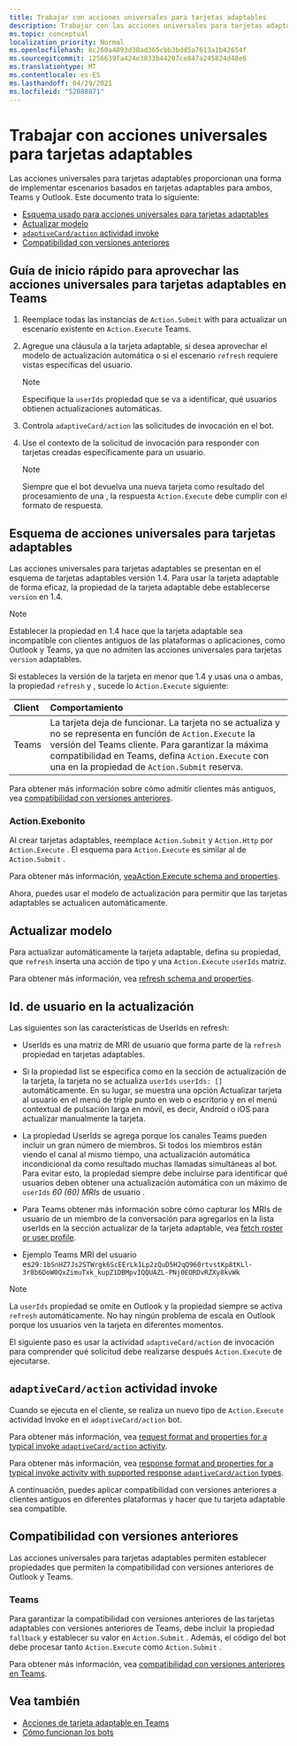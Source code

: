 ```yaml
---
title: Trabajar con acciones universales para tarjetas adaptables
description: Trabajar con las acciones universales para tarjetas adaptables.
ms.topic: conceptual
localization_priority: Normal
ms.openlocfilehash: 8c260a4893d38ad365cbb3bdd5a7613a1b42654f
ms.sourcegitcommit: 1256639fa424e3833b44207ce847a245824d48e6
ms.translationtype: MT
ms.contentlocale: es-ES
ms.lasthandoff: 04/29/2021
ms.locfileid: "52088871"
---
```

# <a name="work-with-universal-actions-for-adaptive-cards"></a>Trabajar con acciones universales para tarjetas adaptables

Las acciones universales para tarjetas adaptables proporcionan una forma de implementar escenarios basados en tarjetas adaptables para ambos, Teams y Outlook. Este documento trata lo siguiente:

* [Esquema usado para acciones universales para tarjetas adaptables](#schema-for-universal-actions-for-adaptive-cards)
* [Actualizar modelo](#refresh-model)
* [`adaptiveCard/action` actividad invoke](#adaptivecardaction-invoke-activity)
* [Compatibilidad con versiones anteriores](#backward-compatibility)

## <a name="quick-start-guide-to-leverage-universal-actions-for-adaptive-cards-in-teams"></a>Guía de inicio rápido para aprovechar las acciones universales para tarjetas adaptables en Teams

1. Reemplace todas las instancias de `Action.Submit` with para actualizar un escenario existente en `Action.Execute` Teams.
2. Agregue una cláusula a la tarjeta adaptable, si desea aprovechar el modelo de actualización automática o si el escenario `refresh` requiere vistas específicas del usuario.

    >[!NOTE]
    > Especifique la `userIds` propiedad que se va a identificar, qué usuarios obtienen actualizaciones automáticas.

3. Controla `adaptiveCard/action` las solicitudes de invocación en el bot.
4. Use el contexto de la solicitud de invocación para responder con tarjetas creadas específicamente para un usuario.

    > [!NOTE]
    > Siempre que el bot devuelva una nueva tarjeta como resultado del procesamiento de una , la respuesta `Action.Execute` debe cumplir con el formato de respuesta.

## <a name="schema-for-universal-actions-for-adaptive-cards"></a>Esquema de acciones universales para tarjetas adaptables

Las acciones universales para tarjetas adaptables se presentan en el esquema de tarjetas adaptables versión 1.4. Para usar la tarjeta adaptable de forma eficaz, la propiedad de la tarjeta adaptable debe establecerse `version` en 1.4.

> [!NOTE]
> Establecer la propiedad en 1.4 hace que la tarjeta adaptable sea incompatible con clientes antiguos de las plataformas o aplicaciones, como Outlook y Teams, ya que no admiten las acciones universales para tarjetas `version` adaptables.

Si estableces la versión de la tarjeta en menor que 1.4 y usas una o ambas, la propiedad `refresh` y , sucede lo `Action.Execute` siguiente:

| Client | Comportamiento |
| :-- | :-- |
| Teams | La tarjeta deja de funcionar. La tarjeta no se actualiza y no se representa en función de `Action.Execute` la versión del Teams cliente. Para garantizar la máxima compatibilidad en Teams, defina `Action.Execute` con una en la propiedad de `Action.Submit` reserva. |

Para obtener más información sobre cómo admitir clientes más antiguos, vea [compatibilidad con versiones anteriores](#backward-compatibility).

### <a name="actionexecute"></a>Action.Exebonito

Al crear tarjetas adaptables, reemplace `Action.Submit` y `Action.Http` por `Action.Execute` . El esquema para `Action.Execute` es similar al de `Action.Submit` .

Para obtener más información, [ veaAction.Execute schema and properties](https://docs.microsoft.com/adaptive-cards/authoring-cards/universal-action-model#actionexecute).

Ahora, puedes usar el modelo de actualización para permitir que las tarjetas adaptables se actualicen automáticamente.

## <a name="refresh-model"></a>Actualizar modelo

Para actualizar automáticamente la tarjeta adaptable, defina su propiedad, que `refresh` inserta una acción de tipo y una `Action.Execute` `userIds` matriz.

Para obtener más información, vea [refresh schema and properties](https://docs.microsoft.com/adaptive-cards/authoring-cards/universal-action-model#refresh-mechanism).

## <a name="user-ids-in-refresh"></a>Id. de usuario en la actualización

Las siguientes son las características de UserIds en refresh:

* UserIds es una matriz de MRI de usuario que forma parte de la `refresh` propiedad en tarjetas adaptables.

* Si la propiedad list se especifica como en la sección de actualización de la tarjeta, la tarjeta no se actualiza `userIds` `userIds: []` automáticamente. En su  lugar, se muestra una opción Actualizar tarjeta al usuario en el menú de triple punto en web o escritorio y en el menú contextual de pulsación larga en móvil, es decir, Android o iOS para actualizar manualmente la tarjeta.

* La propiedad UserIds se agrega porque los canales Teams pueden incluir un gran número de miembros. Si todos los miembros están viendo el canal al mismo tiempo, una actualización automática incondicional da como resultado muchas llamadas simultáneas al bot. Para evitar esto, la propiedad siempre debe incluirse para identificar qué usuarios deben obtener una actualización automática con un máximo de `userIds` *60 (60) MRIs* de usuario .

* Para Teams obtener más información sobre cómo capturar los MRIs de usuario de un miembro de la conversación para agregarlos en la lista userIds en la sección actualizar de la tarjeta adaptable, vea [fetch roster or user profile](https://docs.microsoft.com/microsoftteams/platform/bots/how-to/get-teams-context?tabs=dotnet#fetch-the-roster-or-user-profile).

* Ejemplo Teams MRI del usuario es`29:1bSnHZ7Js2STWrgk6ScEErLk1Lp2zQuD5H2qQ960rtvstKp8tKLl-3r8b6DoW0QxZimuTxk_kupZ1DBMpvIQQUAZL-PNj0EORDvRZXy8kvWk`

> [!NOTE]
> La `userIds` propiedad se omite en Outlook y la propiedad siempre se activa `refresh` automáticamente. No hay ningún problema de escala en Outlook porque los usuarios ven la tarjeta en diferentes momentos.

El siguiente paso es usar la actividad `adaptiveCard/action` de invocación para comprender qué solicitud debe realizarse después `Action.Execute` de ejecutarse.

## <a name="adaptivecardaction-invoke-activity"></a>`adaptiveCard/action` actividad invoke

Cuando se ejecuta en el cliente, se realiza un nuevo tipo de `Action.Execute` actividad Invoke en el `adaptiveCard/action` bot.

Para obtener más información, vea [request format and properties for a typical invoke `adaptiveCard/action` activity](https://docs.microsoft.com/adaptive-cards/authoring-cards/universal-action-model#request-format).

Para obtener más información, vea [response format and properties for a typical invoke activity with supported response `adaptiveCard/action` types](https://docs.microsoft.com/adaptive-cards/authoring-cards/universal-action-model#response-format).

A continuación, puedes aplicar compatibilidad con versiones anteriores a clientes antiguos en diferentes plataformas y hacer que tu tarjeta adaptable sea compatible.

## <a name="backward-compatibility"></a>Compatibilidad con versiones anteriores

Las acciones universales para tarjetas adaptables permiten establecer propiedades que permiten la compatibilidad con versiones anteriores de Outlook y Teams.

### <a name="teams"></a>Teams

Para garantizar la compatibilidad con versiones anteriores de las tarjetas adaptables con versiones anteriores de Teams, debe incluir la propiedad `fallback` y establecer su valor en `Action.Submit` . Además, el código del bot debe procesar tanto `Action.Execute` como `Action.Submit` .

Para obtener más información, vea [compatibilidad con versiones anteriores en Teams](https://docs.microsoft.com/adaptive-cards/authoring-cards/universal-action-model#teams).

## <a name="see-also"></a>Vea también

* [Acciones de tarjeta adaptable en Teams](~/task-modules-and-cards/cards/cards-actions.md#adaptive-cards-actions)
* [Cómo funcionan los bots](/azure/bot-service/bot-builder-basics?view=azure-bot-service-4.0&preserve-view=true)
